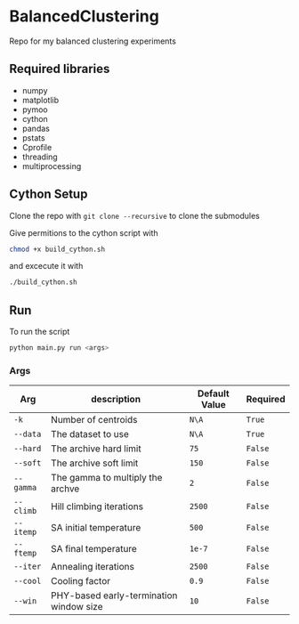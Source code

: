 # BalancedClustering

Repo for my balanced clustering experiments

## Required libraries

* numpy
* matplotlib
* pymoo
* cython
* pandas
* pstats
* Cprofile
* threading
* multiprocessing

## Cython Setup

Clone the repo with `git clone --recursive` to clone the submodules

Give permitions to the cython script with

```sh
chmod +x build_cython.sh
```

and excecute it with

```sh
./build_cython.sh
```

## Run

To run the script

```sh
python main.py run <args>
```

### Args

| Arg    | description | Default Value | Required|
|--------|-------------|---------------|---------|
|`-k`| Number of centroids | `N\A` | `True` |
|`--data`| The dataset to use | `N\A` | `True` |
|`--hard`| The archive hard limit | `75` | `False` |
|`--soft`| The archive soft limit | `150`| `False` |
|`--gamma`| The gamma to multiply the archve | `2` | `False` |
|`--climb`| Hill climbing iterations | `2500` | `False` |
|`--itemp`| SA initial temperature | `500` | `False` |
|`--ftemp`| SA final temperature | `1e-7` | `False` |
|`--iter`|Annealing iterations | `2500` | `False` |
|`--cool`| Cooling factor | `0.9` | `False` |
|`--win`| PHY-based early-termination window size | `10` | `False` |
